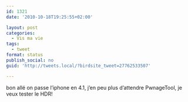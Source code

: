 ```yaml
---
id: 1321
date: '2010-10-18T19:25:55+02:00'

layout: post
categories:
  - Vis ma vie
tags:
  - tweet
format: status
publish_social: no
guid: 'http://tweets.local/?birdsite_tweet=27762533507'

---
```


bon allé on passe l’iphone en 4.1, j’en peu plus d’attendre PwnageTool, je veux tester le HDR!